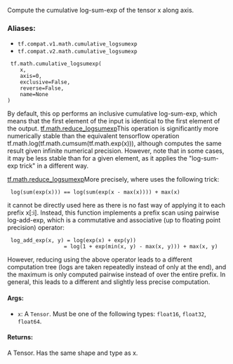 
Compute the cumulative log-sum-exp of the tensor x along axis.
### Aliases:
- `tf.compat.v1.math.cumulative_logsumexp`
- `tf.compat.v2.math.cumulative_logsumexp`

```
 tf.math.cumulative_logsumexp(
    x,
    axis=0,
    exclusive=False,
    reverse=False,
    name=None
)
```

By default, this op performs an inclusive cumulative log-sum-exp, which means that the first element of the input is identical to the first element of the output.
[tf.math.reduce_logsumexp](https://www.tensorflow.org/api_docs/python/tf/math/reduce_logsumexp)This operation is significantly more numerically stable than the equivalent tensorflow operation tf.math.log(tf.math.cumsum(tf.math.exp(x))), although computes the same result given infinite numerical precision. However, note that in some cases, it may be less stable than  for a given element, as it applies the "log-sum-exp trick" in a different way.

[tf.math.reduce_logsumexp](https://www.tensorflow.org/api_docs/python/tf/math/reduce_logsumexp)More precisely, where  uses the following trick:


```
 log(sum(exp(x))) == log(sum(exp(x - max(x)))) + max(x)
```

it cannot be directly used here as there is no fast way of applying it to each prefix x[:i]. Instead, this function implements a prefix scan using pairwise log-add-exp, which is a commutative and associative (up to floating point precision) operator:

```
 log_add_exp(x, y) = log(exp(x) + exp(y))
                  = log(1 + exp(min(x, y) - max(x, y))) + max(x, y)
```

However, reducing using the above operator leads to a different computation tree (logs are taken repeatedly instead of only at the end), and the maximum is only computed pairwise instead of over the entire prefix. In general, this leads to a different and slightly less precise computation.
#### Args:
- `x`: A `Tensor`. Must be one of the following types: `float16`, `float32`, `float64`.
#### Returns:

A Tensor. Has the same shape and type as x.
